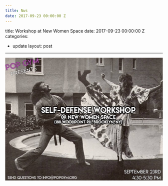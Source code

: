 ```yaml
---
title: Nws
date: 2017-09-23 00:00:00 Z
---
```


title: Workshop at New Women Space
date: 2017-09-23 00:00:00 Z
categories:
- update
layout: post
---

![Pop Gym @ New Women Space](assets/21640861_801065656740093_7669217384033887550_o.jpg)
